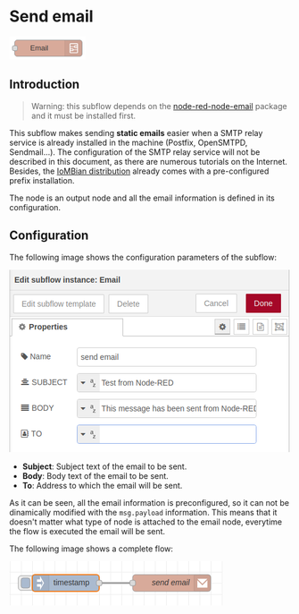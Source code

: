 # Send email

![Send email Node](../docs/send-email-node.png "Send email Node")


## Introduction

> Warning: this subflow depends on the [node-red-node-email](https://flows.nodered.org/node/node-red-node-email) package and it must be installed first.

This subflow makes sending **static emails** easier when a SMTP relay service is already installed in the machine (Postfix, OpenSMTPD, Sendmail...). 
The configuration of the SMTP relay service will not be described in this document, as there are numerous tutorials on the Internet. Besides, the [IoMBian distribution](https://github.com/Tknika/iombian) already comes with a pre-configured prefix installation.

The node is an output node and all the email information is defined in its configuration.


## Configuration

The following image shows the configuration parameters of the subflow:

![Send email Configuration](../docs/send-email-configuration.png "Send email Configuration")

- **Subject**: Subject text of the email to be sent.
- **Body**: Body text of the email to be sent.
- **To**: Address to which the email will be sent.

As it can be seen, all the email information is preconfigured, so it can not be dinamically modified with the ```msg.payload``` information. This means that it doesn't matter what type of node is attached to the email node, everytime the flow is executed the email will be sent.

The following image shows a complete flow:

![Send email Example](../docs/send-email-example.png "Send email Example")